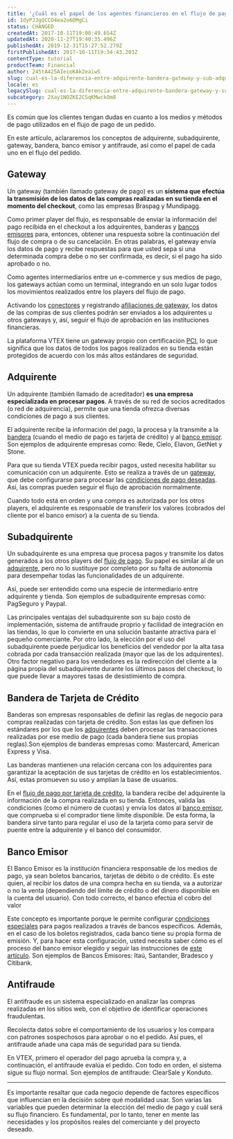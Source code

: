 ```yaml
---
title: '¿Cuál es el papel de los agentes financieros en el flujo de pago de un pedido en Brasil?'
id: 1dyPJ3gQCCO4ea2o6OMgCi
status: CHANGED
createdAt: 2017-10-11T19:08:49.654Z
updatedAt: 2020-11-27T19:40:35.496Z
publishedAt: 2019-12-31T15:27:52.279Z
firstPublishedAt: 2017-10-11T19:34:43.203Z
contentType: tutorial
productTeam: Financial
author: 245tA425AIeioKAk2eaiwS
slug: cual-es-la-diferencia-entre-adquirente-bandera-gateway-y-sub-adquirente-en-brasil
locale: es
legacySlug: cual-es-la-diferencia-entre-adquirente-bandera-gateway-y-sub-adquirente-en-brasil
subcategory: 2Xay1NOZKE2CSqKMwckOm8
---
```


Es común que los clientes tengan dudas en cuanto a los medios y métodos de pago utilizados en el flujo de pago de un pedido.

En este artículo, aclararemos los conceptos de adquirente, subadquirente, gateway, bandera, banco emisor y antifraude, así como el papel de cada uno en el flujo del pedido.

## Gateway

Un gateway (también llamado gateway de pago) es un __sistema que efectúa la transmisión de los datos de las compras realizadas en su tienda en el momento del checkout__, como las empresas Braspag y Mundipagg.

Como primer player del flujo, es responsable de enviar la información del pago recibida en el checkout a los adquirentes, banderas y [bancos emisores](https://help.vtex.com/es/tutorial/que-es-banco-emissor--7aVIVGwgtU4SWuqowSQksg) para, entonces, obtener una respuesta sobre la continuación del flujo de compra o de su cancelación. En otras palabras, el gateway envía los datos de pago y recibe respuestas para que usted sepa si una determinada compra debe o no ser confirmada, es decir, si el pago ha sido aprobado o no. 

Como agentes intermediarios entre un  e-commerce y sus medios de pago, los gateways actúan como un terminal, integrando en un solo lugar todos los movimientos realizados entre los players del flujo de pago.

Activando los [conectores](https://help.vtex.com/es/tutorial/que-es-el-conector--3lze0Cu0bmyC6u2o2iaeEA "¿Qué es el conector?") y registrando [afiliaciones de  gateway](https://help.vtex.com/es/tutorial/afiliaciones-de-gateway--tutorials_444 " Registrar afiliaciones de gateway"), los datos de las compras de sus clientes podrán ser enviados a los adquirentes u otros gateways y, así, seguir el flujo de aprobación en las instituciones financieras.


La plataforma VTEX tiene un gateway propio con certificación [PCI](https://help.vtex.com/es/tutorial/que-es-el-pci-ssc--4jo3Vkox3amSO2w4qIWa0E "Qué es el PCI SSC"), lo que significa que los datos de todos los pagos realizados en su tienda están protegidos de acuerdo con los más altos estándares de seguridad.

## Adquirente

Un adquirente (también llamado de acreditador) __es una empresa especializada en procesar pagos__. A través de su red de socios acreditados (o red de adquirencia), permite que una tienda ofrezca diversas condiciones de pago a sus clientes.
 
El adquirente recibe la información del pago, la procesa y la transmite a la [bandera](https://help.vtex.com/es/tutorial/que-es-una-bandera-de-tarjeta-de-credito?locale=es "¿Qué es una bandera de tarjeta de crédito?") (cuando el medio de pago es tarjeta de crédito) y al [banco emisor](https://help.vtex.com/es/tutorial/que-es-el-banco-emisor?locale=es "¿Qué es el Banco Emisor?"). Son ejemplos de adquirente empresas como: Rede, Cielo, Elavon, GetNet y Stone. 
 
Para que su tienda VTEX pueda recibir pagos, usted necesita habilitar su comunicación con un adquirente. Esto se realiza a través de un [gateway](https://help.vtex.com/es/tutorial/que-es-un-gateway-de-pagos?locale=es "¿Qué es un gateway de pagos?"), que debe configurarse para procesar las [condiciones de pago deseadas](https://help.vtex.com/es/tutorial/condiciones-de-pago?locale=es "Configurar condiciones de pago"). Así, las compras pueden seguir el flujo de aprobación normalmente.
 
Cuando todo está en orden y una compra es autorizada por los otros players, el adquirente es responsable de transferir los valores (cobrados del cliente por el banco emisor) a la cuenta de su tienda.

## Subadquirente

Un subadquirente es una empresa que procesa pagos y transmite los datos generados a los otros players del [flujo de pago](https://help.vtex.com/es/tutorial/tarjeta-de-credito-flujo-basico-de-un-pago "Tarjeta de crédito - Flujo básico de un pago"). Su papel es similar al de un [adquirente](https://help.vtex.com/es/tutorial/que-es-un-adquirente?locale=es "¿Qué es un adquirente?"), pero no lo sustituye por completo por su falta de autonomía para desempeñar todas las funcionalidades de un adquirente.

Así, puede ser entendido como una especie de intermediario entre adquirente y tienda. Son ejemplos de subadquirente empresas como: PagSeguro y Paypal.

Las principales ventajas del subadquirente son su bajo costo de implementación, sistema de antifraude proprio y facilidad de integración en las tiendas, lo que lo convierte en una solución bastante atractiva para el pequeño comerciante.  Por otro lado, la elección por el uso del subadquirente puede perjudicar los beneficios del vendedor por la alta tasa cobrada por cada transacción realizada (mayor que las de los adquirentes). Otro factor negativo para los vendedores es la redirección del cliente a la página propia del subadquirente durante los últimos pasos del checkout, lo que puede llevar a mayores tasas de desistimiento de compra.

## Bandera de Tarjeta de Crédito

Banderas son empresas responsables de definir las reglas de negocio para compras realizadas con tarjeta de crédito. Son estas las que definen los estándares por los que los [adquirentes](https://help.vtex.com/es/tutorial/que-es-un-adquirente?locale=es "¿Qué es un adquirente?") deben procesar las transacciones realizadas por ese medio de pago (cada bandera tiene sus propias reglas).Son ejemplos de banderas empresas como: Mastercard, American Express y Visa. 

Las banderas mantienen una relación cercana con los adquirentes para garantizar la aceptación de sus tarjetas de crédito en los establecimientos. Así, estas promueven su uso y amplían la base de usuarios.

En el [flujo de pago por tarjeta de crédito](https://help.vtex.com/es/tutorial/tarjeta-de-credito-flujo-basico-de-un-pago "Tarjeta de crédito - Flujo básico de un pago"), la bandera recibe del adquirente la información de la compra realizada en su tienda. Entonces, valida las condiciones (como el número de cuotas) y envía los datos al [banco emisor](https://help.vtex.com/es/tutorial/que-es-el-banco-emisor?locale=es "¿Qué es el Banco Emisor?"), que comprueba si el comprador tiene límite disponible. De esta forma, la bandera sirve tanto para regular el uso de la tarjeta como para servir de puente entre la adquirente y el banco del consumidor. 
 

## Banco Emisor

El Banco Emisor es la institución financiera responsable de los medios de pago, ya sean boletos bancarios, tarjetas de débito o de crédito. Es este quien, al recibir los datos de una compra hecha en su tienda, va a autorizar o no la venta (dependiendo del límite de crédito o del dinero disponible en la cuenta del usuario). Con todo correcto, el banco efectúa el cobro del valor
 
Este concepto es importante porque le permite configurar [condiciones especiales](https://help.vtex.com/es/tutorial/condiciones-especiales?locale=es "Configurar condiciones especiales de pago") para pagos realizados a través de bancos específicos. Además, en el caso de los boletos registrados, cada banco tiene su propia forma de emisión. Y, para hacer esta configuración, usted necesita saber cómo es el proceso del banco emisor elegido y seguir las instrucciones de [este artículo](https://help.vtex.com/es/tutorial/como-configurar-boleto-registrado?locale=es "Configurar boleto registrado"). Son ejemplos de Bancos Emisores: Itaú, Santander, Bradesco y Citibank.


## Antifraude

El antifraude es un sistema especializado en analizar las compras realizadas en los sitios web, con el objetivo de identificar operaciones fraudulentas.
 
Recolecta datos sobre el comportamiento de los usuarios y los compara con patrones sospechosos para aprobar o no el pedido. Así pues, el antifraude añade una capa más de seguridad para su tienda.
 
En VTEX, primero el operador del pago aprueba la compra y, a continuación, el antifraude evalúa el pedido. Con todo en orden, el sistema sigue su flujo normal. Son ejemplos de antifraude: ClearSale y Konduto. 

---

Es importante resaltar que cada negocio depende de factores específicos que influencian en la decisión sobre qué modalidad usar. Son varias las variables que pueden determinar la elección del medio de pago y cuál será su flujo financiero. Es fundamental, por lo tanto, tener en mente las necesidades y los propósitos reales del comerciante y del proyecto deseado.
